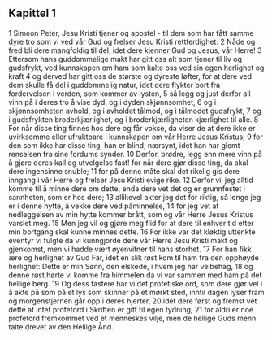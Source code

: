 ## Kapittel 1

1 Simeon Peter, Jesu Kristi tjener og apostel - til dem som har fått samme dyre tro som vi ved vår Gud og frelser Jesu Kristi rettferdighet:
2 Nåde og fred bli dere mangfoldig til del, idet dere kjenner Gud og Jesus, vår Herre!
3 Ettersom hans guddommelige makt har gitt oss alt som tjener til liv og gudsfrykt, ved kunnskapen om ham som kalte oss ved sin egen herlighet og kraft
4 og derved har gitt oss de største og dyreste løfter, for at dere ved dem skulle få del i guddommelig natur, idet dere flykter bort fra fordervelsen i verden, som kommer av lysten,
5 så legg og just derfor all vinn på i deres tro å vise dyd, og i dyden skjønnsomhet,
6 og i skjønnsomheten avhold, og i avholdet tålmod, og i tålmodet gudsfrykt,
7 og i gudsfrykten broderkjærlighet, og i broderkjærligheten kjærlighet til alle.
8 For når disse ting finnes hos dere og får vokse, da viser de at dere ikke er uvirksomme eller ufruktbare i kunnskapen om vår Herre Jesus Kristus;
9 for den som ikke har disse ting, han er blind, nærsynt, idet han har glemt renselsen fra sine fordums synder.
10 Derfor, brødre, legg enn mere vinn på å gjøre deres kall og utvelgelse fast! for når dere gjør disse ting, da skal dere ingensinne snuble;
11 for på denne måte skal det rikelig gis dere inngang i vår Herre og frelser Jesu Kristi evige rike.
12 Derfor vil jeg alltid komme til å minne dere om dette, enda dere vet det og er grunnfestet i sannheten, som er hos dere;
13 allikevel akter jeg det for riktig, så lenge jeg er i denne hytte, å vekke dere ved påminnelse,
14 for jeg vet at nedleggelsen av min hytte kommer brått, som og vår Herre Jesus Kristus varslet meg.
15 Men jeg vil og gjøre meg flid for at dere til enhver tid etter min bortgang skal kunne minnes dette.
16 For ikke var det kløktig uttenkte eventyr vi fulgte da vi kunngjorde dere vår Herre Jesu Kristi makt og gjenkomst, men vi hadde vært øyenvitner til hans storhet.
17 For han fikk ære og herlighet av Gud Far, idet en slik røst kom til ham fra den opphøyde herlighet: Dette er min Sønn, den elskede, i hvem jeg har velbehag,
18 og denne røst hørte vi komme fra himmelen da vi var sammen med ham på det hellige berg.
19 Og dess fastere har vi det profetiske ord, som dere gjør vel i å akte på som på et lys som skinner på et mørkt sted, inntil dagen lyser fram og morgenstjernen går opp i deres hjerter,
20 idet dere først og fremst vet dette at intet profetord i Skriften er gitt til egen tydning;
21 for aldri er noe profetord fremkommet ved et menneskes vilje, men de hellige Guds menn talte drevet av den Hellige Ånd.
